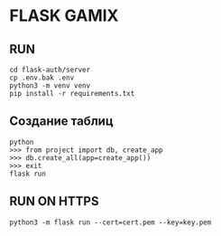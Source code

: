 # FLASK GAMIX

## RUN
```
cd flask-auth/server
cp .env.bak .env
python3 -m venv venv
pip install -r requirements.txt
```
## Создание таблиц
```
python
>>> from project import db, create_app
>>> db.create_all(app=create_app())
>>> exit
flask run
```

## RUN ON HTTPS
```
python3 -m flask run --cert=cert.pem --key=key.pem 
```


